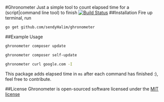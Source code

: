 #Ghronometer
Just a simple tool to count elapsed time for a (script|command line tool) to finish
[![Build Status](https://travis-ci.org/sendyHalim/ghronometer.svg)](https://travis-ci.org/sendyHalim/ghronometer)
##Installation
Fire up terminal, run

```sh
go get github.com/sendyHalim/ghronometer
```

##Example Usage
```sh
ghronometer composer update
```

```sh
ghronometer composer self-update
```

```sh
ghronometer curl google.com -I
```

This package adds elapsed time in `ms` after each command has finished :), feel free to contribute.

##License
Ghronometer is open-sourced software licensed under the [MIT license](http://opensource.org/licenses/MIT)
